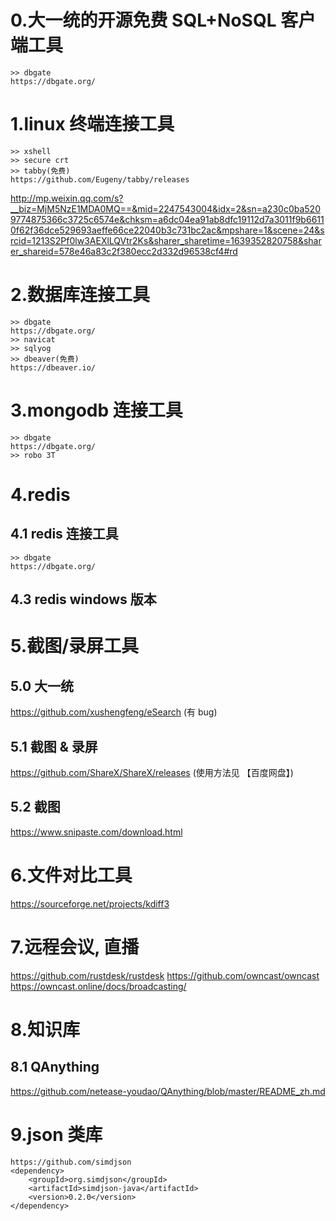 # 0.大一统的开源免费 SQL+NoSQL 客户端工具
```
>> dbgate
https://dbgate.org/
```
# 1.linux 终端连接工具
```
>> xshell
>> secure crt
>> tabby(免费)
https://github.com/Eugeny/tabby/releases
```
http://mp.weixin.qq.com/s?__biz=MjM5NzE1MDA0MQ==&mid=2247543004&idx=2&sn=a230c0ba5209774875366c3725c6574e&chksm=a6dc04ea91ab8dfc19112d7a3011f9b66110f62f36dce529693aeffe66ce22040b3c731bc2ac&mpshare=1&scene=24&srcid=1213S2Pf0lw3AEXlLQVtr2Ks&sharer_sharetime=1639352820758&sharer_shareid=578e46a83c2f380ecc2d332d96538cf4#rd

# 2.数据库连接工具
```
>> dbgate
https://dbgate.org/
>> navicat
>> sqlyog
>> dbeaver(免费)
https://dbeaver.io/
```

# 3.mongodb 连接工具
```
>> dbgate
https://dbgate.org/
>> robo 3T
```

# 4.redis 
## 4.1 redis 连接工具
```
>> dbgate
https://dbgate.org/
```

## 4.3 redis windows 版本


# 5.截图/录屏工具
## 5.0 大一统
https://github.com/xushengfeng/eSearch (有 bug)

## 5.1 截图 & 录屏
https://github.com/ShareX/ShareX/releases (使用方法见 【百度网盘】)

## 5.2 截图
https://www.snipaste.com/download.html

# 6.文件对比工具
https://sourceforge.net/projects/kdiff3

# 7.远程会议, 直播
https://github.com/rustdesk/rustdesk
https://github.com/owncast/owncast
https://owncast.online/docs/broadcasting/

# 8.知识库
## 8.1 QAnything
https://github.com/netease-youdao/QAnything/blob/master/README_zh.md


# 9.json 类库
```
https://github.com/simdjson
<dependency>
    <groupId>org.simdjson</groupId>
    <artifactId>simdjson-java</artifactId>
    <version>0.2.0</version>
</dependency>
```
